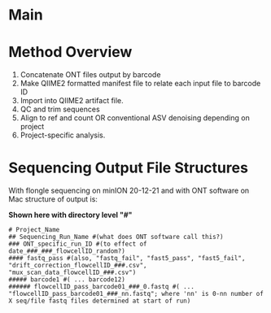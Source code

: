 # Main

# Method Overview

1. Concatenate ONT files output by barcode
2. Make QIIME2 formatted manifest file to relate each input file to barcode ID
3. Import into QIIME2 artifact file.
4. QC and trim sequences
5. Align to ref and count OR conventional ASV denoising depending on project
6. Project-specific analysis.

# Sequencing Output File Structures

With flongle sequencing on minION 20-12-21 and with ONT software on Mac structure of output is:

**Shown here with directory level "#"**

```
# Project_Name
## Sequencing_Run_Name #(what does ONT software call this?)
### ONT_specific_run_ID #(to effect of date_###_###_flowcellID_random?)
#### fastq_pass #(also, "fastq_fail", "fast5_pass", "fast5_fail", "drift_correction_flowcellID_###.csv", "mux_scan_data_flowcellID_###.csv")
##### barcode1 #( ... barcode12)
###### flowcellID_pass_barcode01_###_0.fastq #( ... "flowcellID_pass_barcode01_###_nn.fastq"; where 'nn' is 0-nn number of X seq/file fastq files determined at start of run)
```
